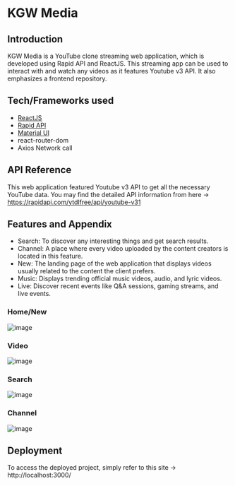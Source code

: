 # KGW Media
## Introduction
KGW Media is a YouTube clone streaming web application, which is developed using Rapid API and ReactJS. This streaming app can be used to interact with and watch any videos as it features Youtube v3 API. It also emphasizes a frontend repository. 
 
## Tech/Frameworks used
- [ReactJS](https://react.dev/)
- [Rapid API](https://rapidapi.com/hub)
- [Material UI](https://mui.com/material-ui/getting-started/installation/)
- react-router-dom
- Axios Network call

## API Reference
This web application featured Youtube v3 API to get all the necessary YouTube data. You may find the detailed API information from here -> https://rapidapi.com/ytdlfree/api/youtube-v31
 
## Features and Appendix
- Search: To discover any interesting things and get search results.
- Channel: A place where every video uploaded by the content creators is located in this feature.
- New: The landing page of the web application that displays videos usually related to the content the client prefers.
- Music: Displays trending official music videos, audio, and lyric videos.
- Live: Discover recent events like Q&A sessions, gaming streams, and live events.
  
### Home/New
![image](https://github.com/Kaleabgw/_youtube_clone_/assets/139714674/1e5a78ef-8289-43fe-8cdd-7191184bfd88)
### Video
![image](https://github.com/Kaleabgw/_youtube_clone_/assets/139714674/20d68b51-e2f9-4a37-bfed-6211fdf866c7)
### Search 
![image](https://github.com/Kaleabgw/_youtube_clone_/assets/139714674/e381fe3c-99cf-4f9c-ac83-2ee94a8d3786)
### Channel
![image](https://github.com/Kaleabgw/_youtube_clone_/assets/139714674/068ddb99-6489-4f25-8916-a947540c009e)


## Deployment

To access the deployed project, simply refer to this site -> http://localhost:3000/





